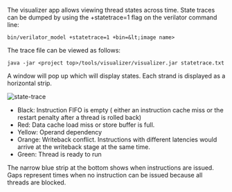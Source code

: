 The visualizer app allows viewing thread states across time. State traces can be dumped
by using the +statetrace=1 flag on the verilator command line:

    bin/verilator_model +statetrace=1 +bin=&lt;image name>

The trace file can be viewed as follows:

    java -jar <project top>/tools/visualizer/visualizer.jar statetrace.txt

A window will pop up which will display states.  Each strand is displayed as a horizontal strip.

![state-trace](https://raw.github.com/wiki/jbush001/GPGPU/state-trace.png)

- Black: Instruction FIFO is empty (
either an instruction cache miss or the restart penalty after a thread is rolled back)
- Red: Data cache load miss or store buffer is full.
- Yellow: Operand dependency
- Orange: Writeback conflict.  Instructions with different latencies would arrive at the writeback stage at the same time.
- Green: Thread is ready to run

The narrow blue strip at the bottom shows when instructions are issued.  Gaps represent times when no instruction can be issued because all threads are blocked.
